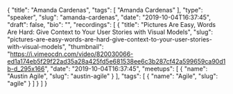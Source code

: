 {
  "title": "Amanda Cardenas",
  "tags": [
    "Amanda Cardenas"
  ],
  "type": "speaker",
  "slug": "amanda-cardenas",
  "date": "2019-10-04T16:37:45",
  "draft": false,
  "bio": "",
  "recordings": [
    {
      "title": "Pictures Are Easy, Words Are Hard: Give Context to Your User Stories with Visual Models",
      "slug": "pictures-are-easy-words-are-hard-give-context-to-your-user-stories-with-visual-models",
      "thumbnail": "https://i.vimeocdn.com/video/820030066-ed1a174eb5f29f22ad35a28a425fd5e681538ee6c3b287cf42a599659ca90d1b-d_295x166",
      "date": "2019-10-04T16:37:45",
      "meetups": [
        {
          "name": "Austin Agile",
          "slug": "austin-agile"
        }
      ],
      "tags": [
        {
          "name": "Agile",
          "slug": "agile"
        }
      ]
    }
  ]
}